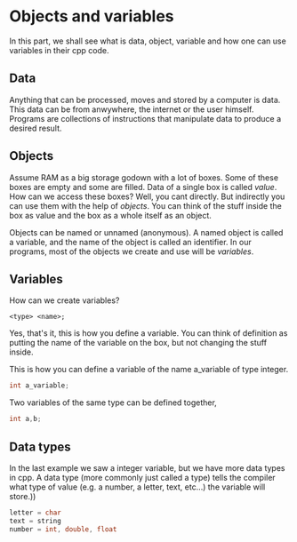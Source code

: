# Objects and variables

In this part, we shall see what is data, object, variable and how one can use variables in their cpp code.

## Data
Anything that can be processed, moves and stored by a computer is data. This data can be from anwywhere, the internet or the user himself.
Programs are collections of instructions that manipulate data to produce a desired result.

## Objects

Assume RAM as a big storage godown with a lot of boxes. Some of these boxes are empty and some are filled. Data of a single box is called *value*.
How can we access these boxes? Well, you cant directly. But indirectly you can use them with the help of *objects*. You can think of the stuff inside the box
as value and the box as a whole itself as an object.

Objects can be named or unnamed (anonymous). A named object is called a variable, and the name of the object is called an identifier. 
In our programs, most of the objects we create and use will be *variables*.

## Variables

How can we create variables?

```
<type> <name>;
```

Yes, that's it, this is how you define a variable.
You can think of definition as putting the name of the variable on the box, but not changing the 
stuff inside.

This is how you can define a variable of the name a_variable of type integer.
```cpp
int a_variable;
```

Two variables of the same type can be defined together,
```cpp
int a,b;
```

## Data types

In the last example we saw a integer variable, but we have more data types in cpp.
A data type (more commonly just called a type) tells the compiler what type of value (e.g. a number, a letter, text, etc…) the variable will store.))

```cpp
letter = char
text = string
number = int, double, float
```
